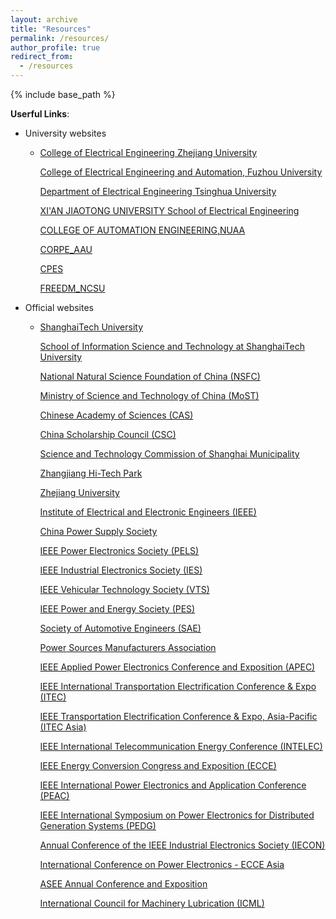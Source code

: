 ```yaml
---
layout: archive
title: "Resources"
permalink: /resources/
author_profile: true
redirect_from:
  - /resources
---
```


{% include base_path %}

**Userful Links**: <br />

* University websites

  * [College of Electrical Engineering Zhejiang University](http://ee.zju.edu.cn/main.htm)

    [College of Electrical Engineering and Automation, Fuzhou University](https://dqxy.fzu.edu.cn/)

    [Department of Electrical Engineering Tsinghua University](http://www.eea.tsinghua.edu.cn/)

    [XI'AN JIAOTONG UNIVERSITY School of Electrical Engineering](http://ee.xjtu.edu.cn/)

    [COLLEGE OF AUTOMATION ENGINEERING,NUAA](http://cae.nuaa.edu.cn/2018/0906/c13659a132021/page.htm)

    [CORPE_AAU](https://www.corpe.et.aau.dk/people/key-persons/)

    [CPES](https://cpes.vt.edu/)

    [FREEDM_NCSU](https://www.freedm.ncsu.edu/)

* Official websites

  * [ShanghaiTech University](http://www.shanghaitech.edu.cn/)

    [School of Information Science and Technology at ShanghaiTech University](http://sist.shanghaitech.edu.cn/)

    [National Natural Science Foundation of China (NSFC)](http://www.nsfc.gov.cn/)

    [Ministry of Science and Technology of China (MoST)](http://www.most.gov.cn/)

    [Chinese Academy of Sciences (CAS)](http://www.cas.cn/)

    [China Scholarship Council (CSC)](http://www.csc.edu.cn/)

    [Science and Technology Commission of Shanghai Municipality](http://www.stcsm.gov.cn/)

    [Zhangjiang Hi-Tech Park](http://www.zjpark.com/)

    [Zhejiang University](http://www.zju.edu.cn/)

    [Institute of Electrical and Electronic Engineers (IEEE)](http://www.ieee.org/portal/site)

    [China Power Supply Society](http://www.cpss.org.cn/)

    [IEEE Power Electronics Society (PELS)](http://www.pels.org/)

    [IEEE Industrial Electronics Society (IES)](http://www.ieee-ies.org/)

    [IEEE Vehicular Technology Society (VTS)](http://www.vtsociety.org/)

    [IEEE Power and Energy Society (PES)](http://www.ieee-pes.org/)

    [Society of Automotive Engineers (SAE)](http://www.sae.org/servlets/index)

    [Power Sources Manufacturers Association](http://www.psma.com/)

    [IEEE Applied Power Electronics Conference and Exposition (APEC)](http://www.apec-conf.org/)

    [IEEE International Transportation Electrification Conference & Expo (ITEC)](http://itec-conf.com/)

    [IEEE Transportation Electrification Conference & Expo, Asia-Pacific (ITEC Asia)](http://www.itec2014.com/)

    [IEEE International Telecommunication Energy Conference (INTELEC)](http://www.intelec.org/)

    [IEEE Energy Conversion Congress and Exposition (ECCE)](http://ecceconferences.org/)

    [IEEE International Power Electronics and Application Conference (PEAC)](http://www.peac-conf.org/index.asp)

    [IEEE International Symposium on Power Electronics for Distributed Generation Systems (PEDG)](http://www.pedg2014.org/)

    [Annual Conference of the IEEE Industrial Electronics Society (IECON)](http://iecon2014.org/)

    [International Conference on Power Electronics - ECCE Asia](http://www.icpe2015.org/)

    [ASEE Annual Conference and Exposition](http://www.asee.org/)

    [International Council for Machinery Lubrication (ICML)](https://www.icmlonline.com/Default.aspx)

    

